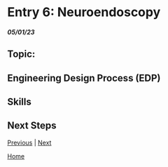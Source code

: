 # Entry 6: Neuroendoscopy
##### 05/01/23

## Topic: 


## Engineering Design Process (EDP)

## Skills 



## Next Steps


[Previous](entry05.md) | [Next](entry07.md)

[Home](../README.md)
